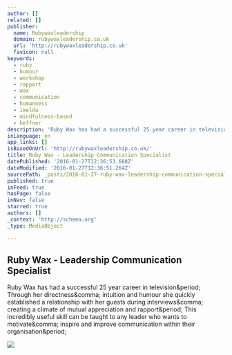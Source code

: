 ```yaml
---
author: []
related: []
publisher:
  name: Rubywaxleadership
  domain: rubywaxleadership.co.uk
  url: 'http://rubywaxleadership.co.uk'
  favicon: null
keywords:
  - ruby
  - humour
  - workshop
  - rapport
  - wax
  - communication
  - humanness
  - imelda
  - mindfulness-based
  - heffner
description: 'Ruby Wax has had a successful 25 year career in television. Through her directness, intuition and humour she quickly established a relationship with her guests during interviews, creating a climate of mutual appreciation and rapport. This incredibly useful skill can be taught to any leader who wants to motivate, inspire and improve communication within their organisation.'
inLanguage: en
app_links: []
isBasedOnUrl: 'http://rubywaxleadership.co.uk/'
title: Ruby Wax - Leadership Communication Specialist
datePublished: '2016-01-27T12:36:53.688Z'
dateModified: '2016-01-27T12:36:51.264Z'
sourcePath: _posts/2016-01-27-ruby-wax-leadership-communication-specialist.md
published: true
inFeed: true
hasPage: false
inNav: false
starred: true
authors: []
_context: 'http://schema.org'
_type: MediaObject

---
```

<article style=""><h1>Ruby Wax - Leadership Communication Specialist</h1><p>Ruby Wax has had a successful 25 year career in television&amp;period; Through her directness&amp;comma; intuition and humour she quickly established a relationship with her guests during interviews&amp;comma; creating a climate of mutual appreciation and rapport&amp;period; This incredibly useful skill can be taught to any leader who wants to motivate&amp;comma; inspire and improve communication within their organisation&amp;period;</p><img src="http://rubywaxleadership.co.uk/web1/wp-content/uploads/2012/11/Ruby_Wax_Ted.png" /></article>